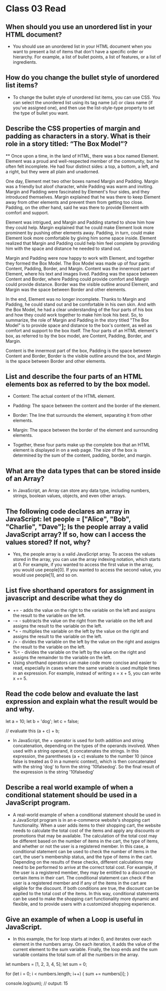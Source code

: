 # Class 03 Read

## When should you use an unordered list in your HTML document?
* You should use an unordered list in your HTML document when you want to present a list of items that don't have a specific order or hierarchy.
 For example, a list of bullet points, a list of features, or a list of ingredients.

## How do you change the bullet style of unordered list items?
* To change the bullet style of unordered list items, you can use CSS.
You can select the unordered list using its tag name (ul) or class name (if you've assigned one),
and then use the list-style-type property to set the type of bullet you want.

## Describe the CSS properties of margin and padding as characters in a story. What is their role in a story titled: “The Box Model”?

** Once upon a time, in the land of HTML, there was a box named Element. Element was a proud and well-respected member of the community, but he often felt incomplete. 
He had four distinct sides: a top, a bottom, a left, and a right, but they were all plain and unadorned.

One day, Element met two other boxes named Margin and Padding. 
Margin was a friendly but aloof character, while Padding was warm and inviting. 
Margin and Padding were fascinated by Element's four sides, and they introduced themselves. Margin explained that he was there to keep Element away from other elements and prevent them from getting too close. Padding, on the other hand, said he was there to provide Element with comfort and support.

Element was intrigued, and Margin and Padding started to show him how they could help.
Margin explained that he could make Element look more prominent by pushing other elements away. 
Padding, in turn, could make Element look more comfortable by giving him some space inside.
Element realized that Margin and Padding could help him feel complete by providing him with the space and distance he needed to stand out.

Margin and Padding were now happy to work with Element, and together they formed the Box Model. 
The Box Model was made up of four parts: Content, Padding, Border, and Margin.
Content was the innermost part of Element, where his text and images lived. 
Padding was the space between Content and Border, where Padding could provide comfort and Margin could provide distance. Border was the visible outline around Element, and Margin was the space between Border and other elements.

In the end, Element was no longer incomplete. Thanks to Margin and Padding, he could stand out and be comfortable in his own skin. And with the Box Model, he had a clear understanding of the four parts of his box and how they could work together to make him look his best.
 So, to summarize, the role of Margin and Padding in the story titled "The Box Model" is to provide space and distance to the box's content, as well as comfort and support to the box itself. The four parts of an HTML element's box, as referred to by the box model, are Content, Padding, Border, and Margin.
 
Content is the innermost part of the box, Padding is the space between Content and Border, Border is the visible outline around the box, and Margin is the space between Border and other elements.


## List and describe the four parts of an HTML elements box as referred to by the box model.

* Content: The actual content of the HTML element.
* Padding: The space between the content and the border of the element.
* Border: The line that surrounds the element, separating it from other elements.
* Margin: The space between the border of the element and surrounding elements.

* Together, these four parts make up the complete box that an HTML element is displayed in on a web page. The size of the box is determined by the sum of the content, padding, border, and margin. 



## What are the data types that can be stored inside of an Array?
* In JavaScript, an Array can store any data type, including numbers, strings, boolean values, objects, and even other arrays.


## The following code declares an array in JavaScript: let people = ["Alice", "Bob", "Charlie", "Dave"]; Is the people array a valid JavaScript array? If so, how can I access the values stored? If not, why?

* Yes, the people array is a valid JavaScript array. To access the values stored in the array, you can use the array indexing notation, which starts at 0. For example, if you wanted to access the first value in the array, you would use people[0]. If you wanted to access the second value, you would use people[1], and so on.

## List five shorthand operators for assignment in javascript and describe what they do

* += - adds the value on the right to the variable on the left and assigns the result to the variable on the left.
* -= - subtracts the value on the right from the variable on the left and assigns the result to the variable on the left.
* *= - multiplies the variable on the left by the value on the right and assigns the result to the variable on the left.
* /= - divides the variable on the left by the value on the right and assigns the result to the variable on the left.
* %= - divides the variable on the left by the value on the right and assigns the remainder to the variable on the left.
* Using shorthand operators can make code more concise and easier to read, especially in cases where the same variable is used multiple times in an expression. For example, instead of writing x = x + 5, you can write x += 5.

## Read the code below and evaluate the last expression and explain what the result would be and why.

 let a = 10;
 let b = 'dog';
 let c = false;

 // evaluate this
 (a + c) + b;
* In JavaScript, the + operator is used for both addition and string concatenation, depending on the types of the operands involved. When used with a string operand, it concatenates the strings.
In this expression, the parentheses (a + c) evaluate to the number 10 (since false is treated as 0 in a numeric context), which is then concatenated with the string 'dog' to form the string '10falsedog'.
So the final result of the expression is the string '10falsedog'


## Describe a real world example of when a conditional statement should be used in a JavaScript program.

* A real-world example of when a conditional statement should be used in a JavaScript program is in an e-commerce website's shopping cart functionality.
When a user adds items to their shopping cart, the website needs to calculate the total cost of the items and apply any discounts or promotions that may be available. The calculation of the total cost may be different based on the number of items in the cart, the type of items, and whether or not the user is a registered member.
In this case, a conditional statement can be used to check the number of items in the cart, the user's membership status, and the type of items in the cart. Depending on the results of these checks, different calculations may need to be performed to arrive at the correct total cost.
For example, if the user is a registered member, they may be entitled to a discount on certain items in their cart. The conditional statement can check if the user is a registered member and if any of the items in the cart are eligible for the discount. If both conditions are true, the discount can be applied to the total cost of the items.
In this way, conditional statements can be used to make the shopping cart functionality more dynamic and flexible, and to provide users with a customized shopping experience.

## Give an example of when a Loop is useful in JavaScript.

* In this example, the for loop starts at index 0, and iterates over each element in the numbers array. On each iteration, it adds the value of the current element to the sum variable. Finally, the loop ends and the sum variable contains the total sum of all the numbers in the array.

let numbers = [1, 2, 3, 4, 5];
let sum = 0;

for (let i = 0; i < numbers.length; i++) {
  sum += numbers[i];
}

console.log(sum); // output: 15

